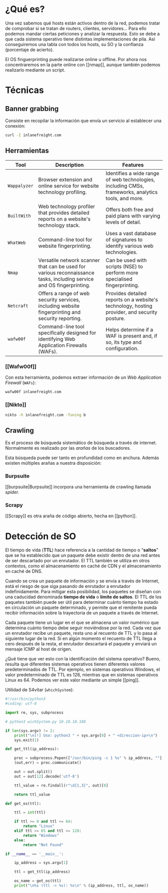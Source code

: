 # ¿Qué es?

Una vez sabemos qué hosts están activos dentro de la red, podemos tratar de comprobar si se tratan de routers, clientes, servidores... Para ello podemos mandar ciertas peticiones y analizar la respuesta. Esto se debe a que cada sistema operativo tiene distintas implementaciones de pila. Así conseguiremos una tabla con todos los hosts, su SO y la confianza (porcentaje de acierto).

El OS finguerprinting puede realizarse online u offline. Por ahora nos concentraremos en la parte online con [[nmap]], aunque también podemos realizarlo mediante un script.

# Técnicas

## Banner grabbing

Consiste en recopilar la información que envía un servicio al establecer una conexión:

```bash
curl -I inlanefreight.com
```

## Herramientas

|Tool|Description|Features|
|---|---|---|
|`Wappalyzer`|Browser extension and online service for website technology profiling.|Identifies a wide range of web technologies, including CMSs, frameworks, analytics tools, and more.|
|`BuiltWith`|Web technology profiler that provides detailed reports on a website's technology stack.|Offers both free and paid plans with varying levels of detail.|
|`WhatWeb`|Command-line tool for website fingerprinting.|Uses a vast database of signatures to identify various web technologies.|
|`Nmap`|Versatile network scanner that can be used for various reconnaissance tasks, including service and OS fingerprinting.|Can be used with scripts (NSE) to perform more specialised fingerprinting.|
|`Netcraft`|Offers a range of web security services, including website fingerprinting and security reporting.|Provides detailed reports on a website's technology, hosting provider, and security posture.|
|`wafw00f`|Command-line tool specifically designed for identifying Web Application Firewalls (WAFs).|Helps determine if a WAF is present and, if so, its type and configuration.|

### [[Wafw00f]]

Con esta herramienta, podemos extraer información de un *Web Application Firewall* (`WAFs`):

```bash
wafw00f inlanefreight.com
```

### [[Nikto]]

```bash
nikto -h inlanefreight.com -Tuning b
```

## Crawling

Es el proceso de búsqueda sistemático de búsqueda a través de internet. Normalmente es realizado por las *arañas* de los buscadores.

Esta búsqueda puede ser tanto en profundidad como en anchura. Además existen múltiples arañas a nuestra disposición:

### Burpsuite

[[burpsuite|Burpsuite]] incorpora una herramienta de crawling llamada *spider*.

### Scrapy

[[Scrapy]] es otra araña de código abierto, hecha en [[python]].

# Detección de SO

El tiempo de vida (**TTL**) hace referencia a la cantidad de tiempo o “**saltos**” que se ha establecido que un paquete debe existir dentro de una red antes de ser descartado por un enrutador. El TTL también se utiliza en otros contextos, como el almacenamiento en caché de CDN y el almacenamiento en caché de DNS.

Cuando se crea un paquete de información y se envía a través de Internet, está el riesgo de que siga pasando de enrutador a enrutador indefinidamente. Para mitigar esta posibilidad, los paquetes se diseñan con una caducidad denominada **tiempo de vida** o **límite de saltos**. El TTL de los paquetes también puede ser útil para determinar cuánto tiempo ha estado en circulación un paquete determinado, y permite que el remitente pueda recibir información sobre la trayectoria de un paquete a través de Internet.

Cada paquete tiene un lugar en el que se almacena un valor numérico que determina cuánto tiempo debe seguir moviéndose por la red. Cada vez que un enrutador recibe un paquete, resta uno al recuento de TTL y lo pasa al siguiente lugar de la red. Si en algún momento el recuento de TTL llega a cero después de la resta, el enrutador descartará el paquete y enviará un mensaje ICMP al host de origen.

¿Qué tiene que ver esto con la identificación del sistema operativo? Bueno, resulta que diferentes sistemas operativos tienen diferentes valores predeterminados de TTL. Por ejemplo, en sistemas operativos Windows, el valor predeterminado de TTL es 128, mientras que en sistemas operativos Linux es 64. Podemos ver este valor mediante un simple [[ping]].

Utilidad de S4vitar (`whichSystem`):

```python
#!/usr/bin/python3
#coding: utf-8

import re, sys, subprocess

# python3 wichSystem.py 10.10.10.188 

if len(sys.argv) != 2:
    print("\n[!] Uso: python3 " + sys.argv[0] + " <direccion-ip>\n")
    sys.exit(1)

def get_ttl(ip_address):

    proc = subprocess.Popen(["/usr/bin/ping -c 1 %s" % ip_address, ""], stdout=subprocess.PIPE, shell=True)
    (out,err) = proc.communicate()

    out = out.split()
    out = out[12].decode('utf-8')

    ttl_value = re.findall(r"\d{1,3}", out)[0]

    return ttl_value

def get_os(ttl):

    ttl = int(ttl)

    if ttl >= 0 and ttl <= 64:
        return "Linux"
    elif ttl >= 65 and ttl <= 128:
        return "Windows"
    else:
        return "Not Found"

if __name__ == '__main__':

    ip_address = sys.argv[1]

    ttl = get_ttl(ip_address)

    os_name = get_os(ttl)
    print("\n%s (ttl -> %s): %s\n" % (ip_address, ttl, os_name))
```